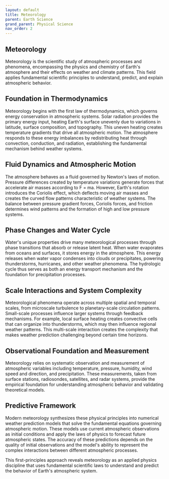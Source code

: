 ```yaml
---
layout: default
title: Meteorology
parent: Earth Science
grand_parent: Physical Science
nav_order: 2
---
```


## Meteorology

Meteorology is the scientific study of atmospheric processes and phenomena, encompassing the physics and chemistry of Earth's atmosphere and their effects on weather and climate patterns. This field applies fundamental scientific principles to understand, predict, and explain atmospheric behavior.

## Foundation in Thermodynamics

Meteorology begins with the first law of thermodynamics, which governs energy conservation in atmospheric systems. Solar radiation provides the primary energy input, heating Earth's surface unevenly due to variations in latitude, surface composition, and topography. This uneven heating creates temperature gradients that drive all atmospheric motion. The atmosphere responds to these energy imbalances by redistributing heat through convection, conduction, and radiation, establishing the fundamental mechanism behind weather systems.

## Fluid Dynamics and Atmospheric Motion

The atmosphere behaves as a fluid governed by Newton's laws of motion. Pressure differences created by temperature variations generate forces that accelerate air masses according to F = ma. However, Earth's rotation introduces the Coriolis effect, which deflects moving air masses and creates the curved flow patterns characteristic of weather systems. The balance between pressure gradient forces, Coriolis forces, and friction determines wind patterns and the formation of high and low pressure systems.

## Phase Changes and Water Cycle

Water's unique properties drive many meteorological processes through phase transitions that absorb or release latent heat. When water evaporates from oceans and surfaces, it stores energy in the atmosphere. This energy releases when water vapor condenses into clouds or precipitates, powering thunderstorms, hurricanes, and other weather phenomena. The hydrologic cycle thus serves as both an energy transport mechanism and the foundation for precipitation processes.

## Scale Interactions and System Complexity

Meteorological phenomena operate across multiple spatial and temporal scales, from microscale turbulence to planetary-scale circulation patterns. Small-scale processes influence larger systems through feedback mechanisms. For example, local surface heating creates convective cells that can organize into thunderstorms, which may then influence regional weather patterns. This multi-scale interaction creates the complexity that makes weather prediction challenging beyond certain time horizons.

## Observational Foundation and Measurement

Meteorology relies on systematic observation and measurement of atmospheric variables including temperature, pressure, humidity, wind speed and direction, and precipitation. These measurements, taken from surface stations, radiosondes, satellites, and radar systems, provide the empirical foundation for understanding atmospheric behavior and validating theoretical models.

## Predictive Framework

Modern meteorology synthesizes these physical principles into numerical weather prediction models that solve the fundamental equations governing atmospheric motion. These models use current atmospheric observations as initial conditions and apply the laws of physics to forecast future atmospheric states. The accuracy of these predictions depends on the quality of initial observations and the model's ability to represent the complex interactions between different atmospheric processes.

This first-principles approach reveals meteorology as an applied physics discipline that uses fundamental scientific laws to understand and predict the behavior of Earth's atmospheric system.
